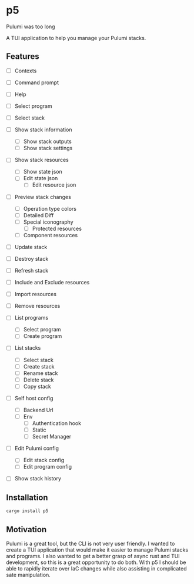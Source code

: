 # p5

Pulumi was too long

A TUI application to help you manage your Pulumi stacks.

## Features

- [ ] Contexts
- [ ] Command prompt
- [ ] Help
- [ ] Select program
- [ ] Select stack
- [ ] Show stack information
    - [ ] Show stack outputs
    - [ ] Show stack settings
- [ ] Show stack resources
    - [ ] Show state json
    - [ ] Edit state json
        - [ ] Edit resource json
- [ ] Preview stack changes
    - [ ] Operation type colors
    - [ ] Detailed Diff
    - [ ] Special iconography
        - [ ] Protected resources
    - [ ] Component resources
- [ ] Update stack
- [ ] Destroy stack
- [ ] Refresh stack
- [ ] Include and Exclude resources
- [ ] Import resources
- [ ] Remove resources
- [ ] List programs
    - [ ] Select program
    - [ ] Create program
- [ ] List stacks
    - [ ] Select stack
    - [ ] Create stack
    - [ ] Rename stack
    - [ ] Delete stack
    - [ ] Copy stack
- [ ] Self host config
    - [ ] Backend Url
    - [ ] Env
        - [ ] Authentication hook
        - [ ] Static
        - [ ] Secret Manager
- [ ] Edit Pulumi config
    - [ ] Edit stack config
    - [ ] Edit program config
- [ ] Show stack history


## Installation

```bash
cargo install p5
```

## Motivation

Pulumi is a great tool, but the CLI is not very user friendly. I wanted to create a TUI application that would make it easier to manage Pulumi stacks and programs.
I also wanted to get a better grasp of async rust and TUI development, so this is a great opportunity to do both. With p5 I should be able to rapidly iterate over
IaC changes while also assisting in complicated sate manipulation.
